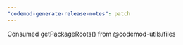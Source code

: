 ```yaml
---
"codemod-generate-release-notes": patch
---
```


Consumed getPackageRoots() from @codemod-utils/files
